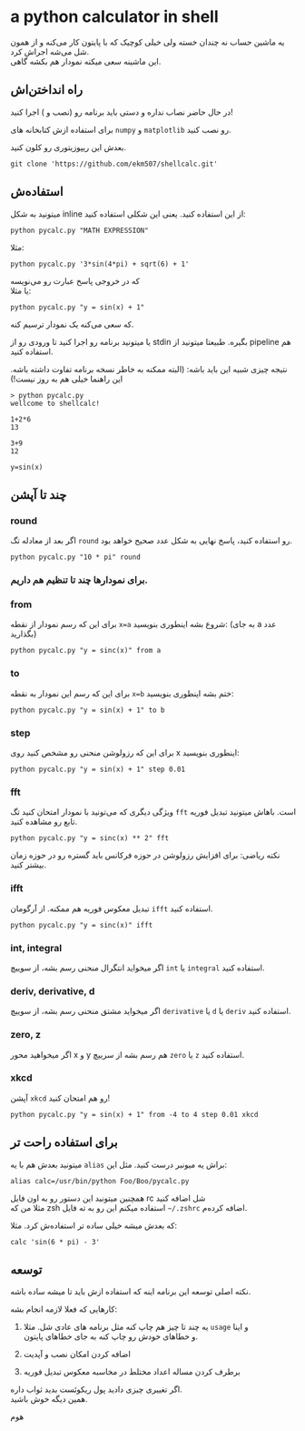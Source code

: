 # a python calculator in shell


یه ماشین حساب نه چندان خسته ولی خیلی کوچیک که با پایتون کار می‌کنه و از همون شل می‌شه اجراش کرد.  
این ماشینه سعی میکنه نمودار هم بکشه گاهی.

## راه انداختن‌اش


در حال حاضر نصاب نداره و دستی باید برنامه رو (نصب و ) اجرا کنید!


برای استفاده ازش کتابخانه های `numpy` و `matplotlib` رو نصب کنید.  

بعدش این ریپوزیتوری رو کلون کنید.

`git clone 'https://github.com/ekm507/shellcalc.git'`  


## استفاده‌ش

میتونید به شکل inline از این استفاده کنید. یعنی این شکلی استفاده کنید:


`python pycalc.py "MATH EXPRESSION"`  

مثلا:  

`python pycalc.py '3*sin(4*pi) + sqrt(6) + 1'`  

که در خروجی پاسخ عبارت رو می‌نویسه  
یا مثلا:  

`python pycalc.py "y = sin(x) + 1"`  

که سعی می‌کنه یک نمودار ترسیم کنه.

یا میتونید برنامه رو اجرا کنید تا ورودی رو از stdin بگیره. طبیعتا میتونید از pipeline هم استفاده کنید.

نتیجه چیزی شبیه این باید باشه: (البته ممکنه به خاطر نسخه برنامه تفاوت داشته باشه. این راهنما خیلی هم به روز نیست!)

```
> python pycalc.py
wellcome to shellcalc!

1+2*6
13

3+9
12

y=sin(x)
```




 ## چند تا آپشن

### round
 اگر بعد از معادله تگ `round` رو استفاده کنید، پاسخ نهایی به شکل عدد صحیح خواهد بود.



`python pycalc.py "10 * pi" round`    


### برای نمودارها چند تا تنظیم هم داریم.  

### from

برای این که رسم نمودار از نقطه `x=a` شروع بشه اینطوری بنویسید: (به جای a عدد بگذارید)


`python pycalc.py "y = sinc(x)" from a`    

### to

برای این که رسم این نمودار به نقطه `x=b` ختم بشه اینطوری بنویسید:


`python pycalc.py "y = sin(x) + 1" to b`  

### step

برای این که رزولوشن منحنی رو مشخص کنید روی x اینطوری بنویسید:


`python pycalc.py "y = sin(x) + 1" step 0.01`  

### fft

ویژگی دیگری که می‌تونید با نمودار امتحان کنید تگ `fft` است. باهاش میتونید تبدیل فوریه تابع رو مشاهده کنید.


`python pycalc.py "y = sinc(x) ** 2" fft`  

نکته ریاضی: برای افزایش رزولوشن در حوزه فرکانس باید گستره رو در حوزه زمان بیشتر کنید.


### ifft

تبدیل معکوس فوریه هم ممکنه.
از آرگومان `ifft` استفاده کنید.

`python pycalc.py "y = sinc(x)" ifft`  

### int, integral

اگر میخواید انتگرال منحنی رسم بشه، از سوییچ `int` یا `integral` استفاده کنید.

### deriv, derivative, d


اگر میخواید مشتق منحنی رسم بشه، از سوییچ `derivative` یا `d` یا `deriv` استفاده کنید.

### zero, z

اگر میخواهید محور x و y هم رسم بشه از سرییچ `zero` یا `z` استفاده کنید.


### xkcd
آپشن `xkcd` رو هم امتحان کنید!


`python pycalc.py "y = sin(x) + 1" from -4 to 4 step 0.01 xkcd`  


## برای استفاده راحت تر

میتونید بعدش هم با یه `alias` براش یه میونبر درست کنید. مثل این:

`alias calc=/usr/bin/python Foo/Boo/pycalc.py`

همچنین میتونید این دستور رو به اون فایل rc شل اضافه کنید  
مثلا من که zsh استفاده میکنم این رو به ته فایل `~/.zshrc` اضافه کرده‌م.

که بعدش میشه خیلی ساده تر استفاده‌ش کرد. مثلا:  

`calc 'sin(6 * pi) - 3'`


## توسعه

نکته اصلی توسعه این برنامه اینه که استفاده ازش باید تا میشه ساده باشه.  

کارهایی که فعلا لازمه انجام بشه:  
1. یه چند تا چیز هم چاپ کنه مثل برنامه های عادی شل. مثلا `usage` و اینا  
و خطاهای خودش رو چاپ کنه به جای خطاهای پایتون.

2. اضافه کردن امکان نصب و آپدیت

3. برطرف کردن مساله اعداد مختلط در مخاسبه معکوس تبدیل فوریه

اگر تغییری چیزی دادید پول ریکوئست بدید ثواب داره.  
همین دیگه خوش باشید.

هوم

